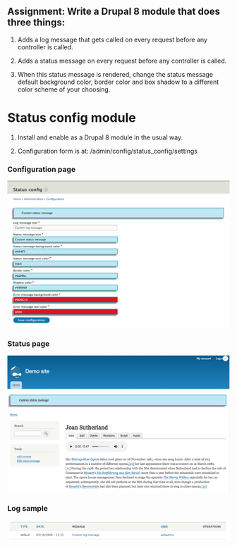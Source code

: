 ## Assignment: Write a Drupal 8 module that does three things:

1. Adds a log message that gets called on every request before any controller is called.

2. Adds a status message on every request before any controller is called.

3. When this status message is rendered, change the status message default background color, border color and box shadow to a different color scheme of your choosing.



# Status config module

1. Install and enable as a Drupal 8 module in the usual way.

2. Configuration form is at:
/admin/config/status_config/settings


### Configuration page

![Settings page for status config](img/status_config_settings.png)

### Status page

![Sample page for status config](img/status_config_sample.png)

### Log sample

![Sample page for status config log message](img/status_config_log_sample.png)


